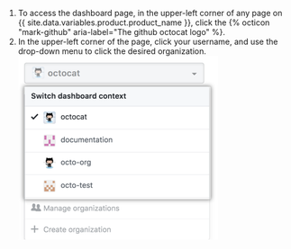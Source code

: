 1. To access the dashboard page, in the upper-left corner of any page on {{ site.data.variables.product.product_name }}, click the {% octicon "mark-github" aria-label="The github octocat logo" %}.
2. In the upper-left corner of the page, click your username, and use the drop-down menu to click the desired organization.
![Dashboard context switcher drop-down menu showing different organization options](/assets/images/help/dashboard/dashboard-context-switcher.png)

